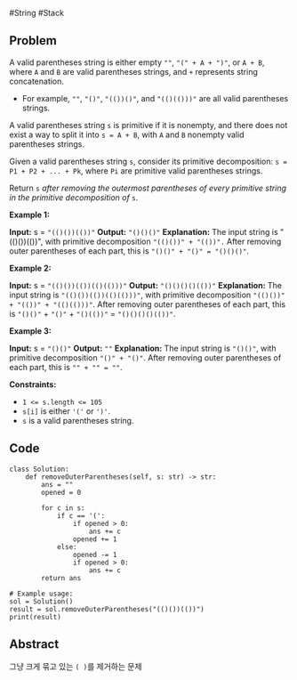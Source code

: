#String #Stack 
## Problem
A valid parentheses string is either empty `""`, `"(" + A + ")"`, or `A + B`, where `A` and `B` are valid parentheses strings, and `+` represents string concatenation.

- For example, `""`, `"()"`, `"(())()"`, and `"(()(()))"` are all valid parentheses strings.

A valid parentheses string `s` is primitive if it is nonempty, and there does not exist a way to split it into `s = A + B`, with `A` and `B` nonempty valid parentheses strings.

Given a valid parentheses string `s`, consider its primitive decomposition: `s = P1 + P2 + ... + Pk`, where `Pi` are primitive valid parentheses strings.

Return `s` _after removing the outermost parentheses of every primitive string in the primitive decomposition of_ `s`.

**Example 1:**

**Input:** s = `"(()())(())"`
**Output:** `"()()()"`
**Explanation:** 
The input string is "(()())(())", with primitive decomposition `"(()())" + "(())".`
After removing outer parentheses of each part, this is `"()()" + "()" = "()()()"`.

**Example 2:**

**Input:** s = `"(()())(())(()(()))"`
**Output:** `"()()()()(())"`
**Explanation:** 
The input string is `"(()())(())(()(()))"`, with primitive decomposition `"(()())" + "(())" + "(()(()))"`.
After removing outer parentheses of each part, this is `"()()"` + `"()"` + `"()(())"` = `"()()()()(())"`.

**Example 3:**

**Input:** s = `"()()"`
**Output:** `""`
**Explanation:** 
The input string is `"()()"`, with primitive decomposition `"()" + "()"`.
After removing outer parentheses of each part, this is `"" + "" = ""`.

**Constraints:**

- `1 <= s.length <= 105`
- `s[i]` is either `'('` or `')'`.
- `s` is a valid parentheses string.

## Code
```run-python
class Solution:
    def removeOuterParentheses(self, s: str) -> str:
        ans = ""
        opened = 0

        for c in s:
            if c == '(':
                if opened > 0:
                    ans += c
                opened += 1
            else:
                opened -= 1
                if opened > 0:
                    ans += c
        return ans

# Example usage:
sol = Solution()
result = sol.removeOuterParentheses("(()())(())")
print(result)
```

## Abstract
그냥 크게 묶고 있는 `( )`를 제거하는 문제